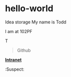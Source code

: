 # hello-world
Idea storage
My name is Todd

I am at 102PF

T
> Github

**[Intranet](https://intranet.justice.gov.uk)**

:Suspect:
